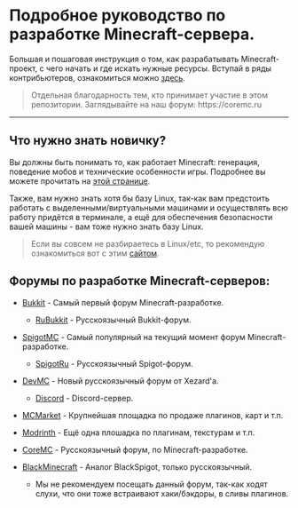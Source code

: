 # Подробное руководство по разработке Minecraft-сервера.
Большая и пошаговая инструкция о том, как разрабатывать Minecraft-проект, с чего начать и где искать нужные ресурсы.
Вступай в ряды контрибьютеров, ознакомиться можно [здесь](https://github.com/HarismaGG/MCDev-Wiki/CONTRIBUTION.md/).

> <p>Отдельная благодарность тем, кто принимает участие в этом репозитории. Заглядывайте на наш форум: https://coremc.ru</p>
___

## Что нужно знать новичку?

Вы должны быть понимать то, как работает Minecraft: генерация, поведение мобов и технические особенности игры. Подробнее вы можете прочитать на [этой странице](https://HarismaGG.github.io/mcdevwiki).

Также, вам нужно знать хотя бы базу Linux, так-как вам предстоить работать с выделенными/виртуальными машинами и осуществлять всю работу придётся в терминале, а ещё для обеспечения безопасности вашей машины - вам тоже нужно знать базу Linux.
> Если вы совсем не разбираетесь в Linux/etc, то рекомендую ознакомиться вот с этим [сайтом](https://linuxize.com/).

## Форумы по разработке Minecraft-серверов:

- [Bukkit](https://bukkit.org) - Самый первый форум Minecraft-разработке.
  - [RuBukkit](https://rubukkit.org) - Русскоязычный Bukkit-форум.

- [SpigotMC](https://spigotmc.org) - Самый популярный на текущий момент форум Minecraft-разработке.
  - [SpigotRu](https://spigotmc.ru) - Русскоязычный Spigot-форум.
  
- [DevMC](https://devmc.org/) - Новый русскоязычный форум от Xezard'a.
  - [Discord](https://discord.gg/HHSvuyDUHH) - Discord-сервер.
 
- [MCMarket](https://builtbybit.com/) - Крупнейшая площадка по продаже плагинов, карт и т.п.
 
- [Modrinth](https://modrinth.com/) - Ещё одна плошадка по плагинам, текстурам и т.п.

- [CoreMC](https://coremc.ru) - Русскоязычный форум, по Minecraft-разработке.

- [BlackMinecraft](https://black-minecraft.com/) - Аналог BlackSpigot, только русскоязычный.
  - Мы не рекомендуем посещать данный форум, так-как ходят слухи, что они тоже встраивают хаки/бэкдоры, в сливы плагинов.

